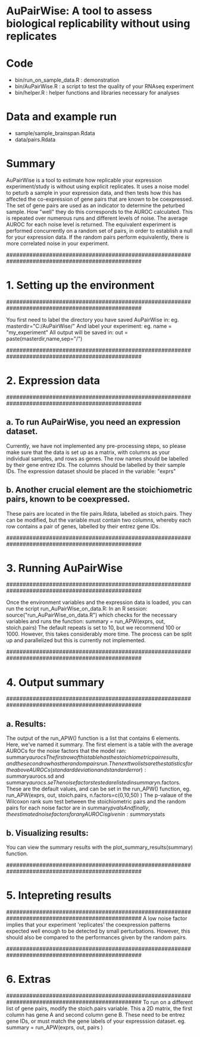 AuPairWise: A tool to assess biological replicability without using replicates
========

# Code 
- bin/run_on_sample_data.R : demonstration 
- bin/AuPairWise.R : a script to test the quality of your RNAseq experiment
- bin/helper.R : helper functions and libraries necessary for analyses

# Data and example run 
- sample/sample_brainspan.Rdata
- data/pairs.Rdata 

# Summary
 AuPairWise is a tool to estimate how replicable your expression experiment/study is without using explicit replicates. 
It uses a noise model to peturb a sample in your expression data, and then tests how this has affected the co-expression of gene pairs that are known to be coexpressed. The set of gene pairs are used as an indicator to determine the peturbed sample. How "well" they do this corresponds to the AUROC calculated. This is repeated over numerous runs and different levels of noise. The average AUROC for each noise level is returned. The equivalent experiment is performed concurrently on a random set of pairs, in order to establish a null for your expression data. If the random pairs perform equivalently, there is more correlated noise in your experiment.

#################################################################################################
# 1. Setting up the environment
#################################################################################################

You first need to label the directory you have saved AuPairWise in: eg. masterdir="C:/AuPairWise/"
And label your experiment: eg. name = "my_experiment"
All output will be saved in: out = paste(masterdir,name,sep="/")

#################################################################################################
# 2. Expression data
#################################################################################################

## a. To run AuPairWise, you need an expression dataset.
Currently, we have not implemented any pre-processing steps, so please make sure that the data is
set up as a matrix, with columns as your individual samples, and rows as genes.
The row names should be labelled by their gene entrez IDs.
The columns should be labelled by their sample IDs.
The expression dataset should be placed in the variable: "exprs"

## b. Another crucial element are the stoichiometric pairs, known to be coexpressed.
These pairs are located in the file pairs.Rdata, labelled as stoich.pairs.
They can be modified, but the variable must contain two columns, whereby each row
contains a pair of genes, labelled by their entrez gene IDs.

#################################################################################################
# 3. Running AuPairWise
#################################################################################################

Once the environment variables and the expression data is loaded, you can run the
script run_AuPairWise_on_data.R:
In an R session: source("run_AuPairWise_on_data.R")
which checks for the necessary variables and runs the function: summary = run_APW(exprs, out, stoich.pairs)
The default repeats is set to 10, but we recommend 100 or 1000. However, this takes considerably 
more time. The process can be split up and parallelized but this is currently not implemented.


#################################################################################################
# 4. Output summary
#################################################################################################

## a. Results:
The output of the run_APW() function is a list that contains 6 elements. Here, we've named it summary.
The first element is a table with the average AUROCs for the noise factors that the model ran: summary$aurocs
The first row of this table has the stoichiometric pair results, and the second row has the random pairs run.
The next two lists are the statistics for the above AUROCs (standard deviation and standard error): summary$aurocs.sd and summary$aurocs.se
The noise factors tested are listed in summary$n.factors. These are the default values, and can 
be set in the run_APW() function, eg. run_APW(exprs, out, stoich.pairs, n.factors=c(0,10,50) )
The p-valaue of the Wilcoxon rank sum test between the stoichiometric pairs and the random pairs for each noise factor are in summary$pvals
And finally, the estimated noise factors for any AUROC is given in: summary$stats

## b. Visualizing results:
You can view the summary results with the plot_summary_results(summary) function.

#################################################################################################
# 5. Intepreting results
#################################################################################################
A low noise factor implies that your experiment 'replicates' the coexpression patterns expected well
enough to be detected by small perturbations.
However, this should also be compared to the performances given by the random pairs.

#################################################################################################
# 6. Extras
#################################################################################################
To run on a different list of gene pairs, modify the stoich.pairs variable.
This a 2D matrix, the first column has gene A and second column gene B.
These need to be entrez gene IDs, or must match the gene labels of your expresssion dataset.
eg. summary = run_APW(exprs, out, pairs )



